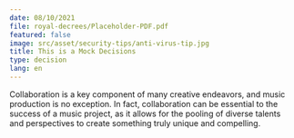 ```yaml
---
date: 08/10/2021
file: royal-decrees/Placeholder-PDF.pdf
featured: false
image: src/asset/security-tips/anti-virus-tip.jpg
title: This is a Mock Decisions
type: decision
lang: en
---
```


Collaboration is a key component of many creative endeavors, and music production is no exception. In fact, collaboration can be essential to the success of a music project, as it allows for the pooling of diverse talents and perspectives to create something truly unique and compelling.
